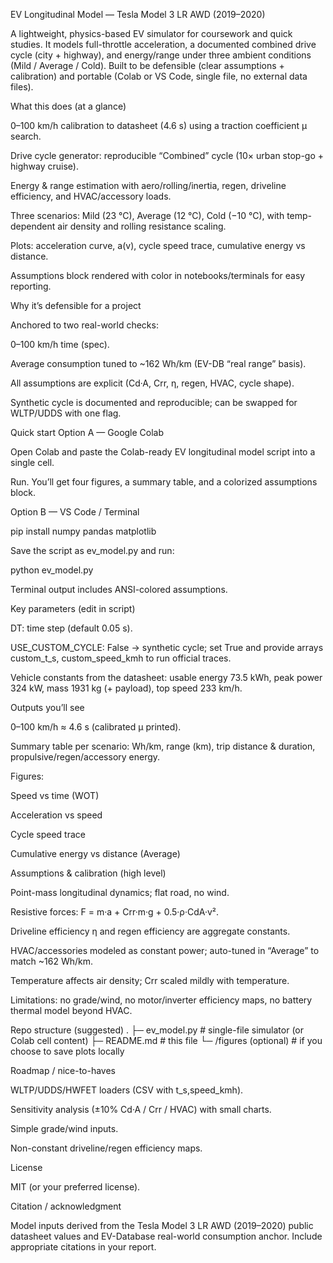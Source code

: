 EV Longitudinal Model — Tesla Model 3 LR AWD (2019–2020)

A lightweight, physics-based EV simulator for coursework and quick studies. It models full-throttle acceleration, a documented combined drive cycle (city + highway), and energy/range under three ambient conditions (Mild / Average / Cold). Built to be defensible (clear assumptions + calibration) and portable (Colab or VS Code, single file, no external data files).

What this does (at a glance)

0–100 km/h calibration to datasheet (4.6 s) using a traction coefficient μ search.

Drive cycle generator: reproducible “Combined” cycle (10× urban stop-go + highway cruise).

Energy & range estimation with aero/rolling/inertia, regen, driveline efficiency, and HVAC/accessory loads.

Three scenarios: Mild (23 °C), Average (12 °C), Cold (−10 °C), with temp-dependent air density and rolling resistance scaling.

Plots: acceleration curve, a(v), cycle speed trace, cumulative energy vs distance.

Assumptions block rendered with color in notebooks/terminals for easy reporting.

Why it’s defensible for a project

Anchored to two real-world checks:

0–100 km/h time (spec).

Average consumption tuned to ~162 Wh/km (EV-DB “real range” basis).

All assumptions are explicit (Cd·A, Crr, η, regen, HVAC, cycle shape).

Synthetic cycle is documented and reproducible; can be swapped for WLTP/UDDS with one flag.

Quick start
Option A — Google Colab

Open Colab and paste the Colab-ready EV longitudinal model script into a single cell.

Run. You’ll get four figures, a summary table, and a colorized assumptions block.

Option B — VS Code / Terminal

pip install numpy pandas matplotlib

Save the script as ev_model.py and run:

python ev_model.py


Terminal output includes ANSI-colored assumptions.

Key parameters (edit in script)

DT: time step (default 0.05 s).

USE_CUSTOM_CYCLE: False → synthetic cycle; set True and provide arrays custom_t_s, custom_speed_kmh to run official traces.

Vehicle constants from the datasheet: usable energy 73.5 kWh, peak power 324 kW, mass 1931 kg (+ payload), top speed 233 km/h.

Outputs you’ll see

0–100 km/h ≈ 4.6 s (calibrated μ printed).

Summary table per scenario: Wh/km, range (km), trip distance & duration, propulsive/regen/accessory energy.

Figures:

Speed vs time (WOT)

Acceleration vs speed

Cycle speed trace

Cumulative energy vs distance (Average)

Assumptions & calibration (high level)

Point-mass longitudinal dynamics; flat road, no wind.

Resistive forces: F = m·a + Crr·m·g + 0.5·ρ·CdA·v².

Driveline efficiency η and regen efficiency are aggregate constants.

HVAC/accessories modeled as constant power; auto-tuned in “Average” to match ~162 Wh/km.

Temperature affects air density; Crr scaled mildly with temperature.

Limitations: no grade/wind, no motor/inverter efficiency maps, no battery thermal model beyond HVAC.

Repo structure (suggested)
.
├─ ev_model.py              # single-file simulator (or Colab cell content)
├─ README.md                # this file
└─ /figures (optional)      # if you choose to save plots locally

Roadmap / nice-to-haves

WLTP/UDDS/HWFET loaders (CSV with t_s,speed_kmh).

Sensitivity analysis (±10% Cd·A / Crr / HVAC) with small charts.

Simple grade/wind inputs.

Non-constant driveline/regen efficiency maps.

License 

MIT (or your preferred license).

Citation / acknowledgment

Model inputs derived from the Tesla Model 3 LR AWD (2019–2020) public datasheet values and EV-Database real-world consumption anchor. Include appropriate citations in your report.
